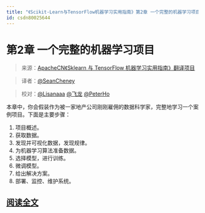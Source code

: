 ```yaml
---
title: "《Scikit-Learn与TensorFlow机器学习实用指南》第2章 一个完整的机器学习项目"
id: csdn80025644
---
```


# 第2章 一个完整的机器学习项目

> 来源：[ApacheCN《Sklearn 与 TensorFlow 机器学习实用指南》翻译项目](https://github.com/apachecn/hands_on_Ml_with_Sklearn_and_TF)

> 译者：[@SeanCheney](https://www.jianshu.com/u/130f76596b02)

> 校对：[@Lisanaaa](https://github.com/Lisanaaa) [@飞龙](https://github.com/wizardforcel) [@PeterHo](https://github.com/PeterHo)

本章中，你会假装作为被一家地产公司刚刚雇佣的数据科学家，完整地学习一个案例项目。下面是主要步骤：

1.  项目概述。
2.  获取数据。
3.  发现并可视化数据，发现规律。
4.  为机器学习算法准备数据。
5.  选择模型，进行训练。
6.  微调模型。
7.  给出解决方案。
8.  部署、监控、维护系统。

## [阅读全文](https://github.com/apachecn/hands-on-ml-zh/blob/master/docs/2.%E4%B8%80%E4%B8%AA%E5%AE%8C%E6%95%B4%E7%9A%84%E6%9C%BA%E5%99%A8%E5%AD%A6%E4%B9%A0%E9%A1%B9%E7%9B%AE.md)